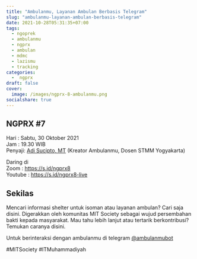 ```yaml
---
title: "Ambulanmu, Layanan Ambulan Berbasis Telegram"
slug: "ambulanmu-layanan-ambulan-berbasis-telegram"
date: 2021-10-28T05:31:35+07:00
tags: 
  - ngoprek
  - ambulanmu
  - ngprx
  - ambulan
  - mdmc
  - lazismu
  - tracking
categories:
  -  ngprx
draft: false
cover: 
  image: /images/ngprx-8-ambulanmu.png
socialshare: true
---
```

NGPRX #7
---

Hari   : Sabtu, 30 Oktober 2021   
Jam    : 19.30 WIB   
Penyaji: [Adi Sucipto, MT](https://twitter.com/acepby) (Kreator Ambulanmu, Dosen STMM Yogyakarta)

Daring di  
Zoom : <https://s.id/ngprx8>  
Youtube : <https://s.id/ngprx8-live>  

## Sekilas
Mencari informasi shelter untuk isoman atau layanan ambulan? Cari saja disini. Digerakkan oleh komunitas MIT Society sebagai wujud persembahan bakti kepada masyarakat. Mau tahu lebih lanjut atau tertarik berkontribusi? Temukan caranya disini.

Untuk berinteraksi dengan ambulanmu di telegram [@ambulanmubot](https://t.me/ambulanmubot)


#MITSociety
#ITMuhammadiyah
